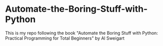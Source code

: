 # Automate-the-Boring-Stuff-with-Python
This is my repo following the book "Automate the Boring Stuff with Python: Practical Programming for Total Beginners" by Al Sweigart
